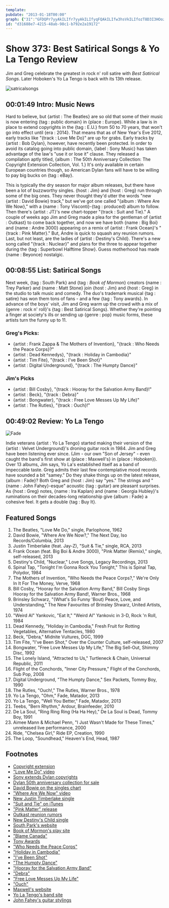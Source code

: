 ```yaml
---
template: 
pubdate: "2013-01-18T00:00"
graph: {"31":"GFDQPr7yyAkILIfr7yyAkILIfyqFQAkILIfw3hsVkILIfozT8D3I3HOozT8D84KAdMXLRlMXLRltLwvngH9ZhtLwvnqRwtirRJdgYNPAmrzfniYNPAmaCksuaCksufKH5pfKH5przfnifKH5pgU7DUeM6oNxWV2leM6oNsmmDcJi8PUeM6oNsmmDcxWV2l","EV":"BFRDOSgSuNBFRDOOiK7b4tZjqSgSuN4tZjqOiK7b4tZjqsXBr4Rd8J5SRrU30y3acBCY3QBEPZ4lqsIE1UAKnB2larQ1ul3wCRA7Uve2zXYBPeh63PepFZonWkfyhYX0IL","29Q":"BEbTOBGsyFBEbTOn34fABEbTOnHkiuBEbTONgrjen34fAv3fDa97qipBGsyF97qipX6cfd97qipBHm1G"}
id: "d31688e7-4215-48ab-98c1-b792e2a19172"
---
```






# Show 373: Best Satirical Songs & Yo La Tengo Review

Jim and Greg celebrate the greatest in rock n' roll satire with *Best Satirical Songs*. Later Hoboken's Yo La Tengo is back with its 13th release.

![satricalsongs](https://static.soundopinions.org/images/2013/satiricalsongs.jpg)



## 00:01:49 Intro: Music News

Hard to believe, but {artist : The Beatles} are so old that some of their music is now entering {tag : public domain} in {place : Europe}. While a law is in place to extend copyrights in the {tag : E.U.} from 50 to 70 years, that won't go into effect until {era : 2014}. That means that as of New Year's Eve 2012, early tracks like "{track : Love Me Do}" are up for grabs. Early tracks by {artist : Bob Dylan}, however, have recently been protected. In order to avoid its catalog going into public domain, {label : Sony Music} has taken advantage of the law's "use it or lose it" clause. They released a compilation aptly titled, {album : The 50th Anniversary Collection: The Copyright Extension Collection, Vol. 1.} It's only available in certain European countries though, so American Dylan fans will have to be willing to pay big bucks on {tag : eBay}.

This is typically the dry season for major album releases, but there have been a lot of buzzworthy singles. {host : Jim} and {host : Greg} run through some of the big ones. They never thought they'd utter the words "new {artist : David Bowie} track," but we've got one called "{album : Where Are We Now}," with a {name : Tony Visconti}-{tag : produced} album to follow. Then there's {artist : JT}'s new chart-topper "{track : Suit and Tie}." A couple of weeks ago Jim and Greg made a plea for the gentleman of {artist : Outkast} to come back together, and now we have both {name : Big Boi} and {name : Andre 3000} appearing on a remix of {artist : Frank Ocean}'s "{track : Pink Matter}." But, Andre is quick to squash any reunion rumors. Last, but not least, are the ladies of {artist : Destiny's Child}. There's a new song called "{track : Nuclear}" and plans for the three to appear together during the {tag : Superbowl Halftime Show}. Guess motherhood has made {name : Beyonce} nostalgic.



## 00:08:55 List: Satirical Songs

Next week, {tag : South Park} and {tag : *Book of Mormon*} creators {name : Trey Parker} and {name : Matt Stone} join {host : Jim} and {host : Greg} in the studio to talk music and comedy. The duo's trademark musical {tag : satire} has won them tons of fans - and a few {tag : Tony awards}. In advance of the boys' visit, Jim and Greg warm up the crowd with a mix of {genre : rock n' roll}'s {tag : Best Satirical Songs}. Whether they're pointing a finger at society's ills or sending up {genre : pop} music forms, these artists turn the funny up to 11.


### Greg's Picks:

- {artist : Frank Zappa & The Mothers of Invention}, "{track : Who Needs the Peace Corps}?"
- {artist : Dead Kennedys}, "{track : Holiday in Cambodia}"
- {artist : Tim Fite}, "{track : I've Been Shot}"
- {artist : Digital Underground}, "{track : The Humpty Dance}"


### Jim's Picks

- {artist : Bill Cosby}, "{track : Hooray for the Salvation Army Band}!"
- {artist : Beck}, "{track : Debra}"
- {artist : Bongwater}, "{track : Free Love Messes Up My Life}"
- {artist : The Rutles}, "{track : Ouch}!"



## 00:49:02 Review: Yo La Tengo

![Fade](https://static.soundopinions.org/assets/373/29Q0.jpg)

Indie veterans {artist : Yo La Tengo} started making their version of the {artist : Velvet Underground}'s droning guitar rock in 1984. Jim and Greg have been listening ever since. (Jim - our own "Son of Jersey" - even caught the band's first show at {place : Maxwell's} in {place : Hoboken}). Over 13 albums, Jim says, Yo La's established itself as a band of impeccable taste. Greg admits their last few contemplative mood records have sounded a bit "samey." Do they shake things up on the latest release, {album : Fade}? Both Greg and {host : Jim} say "yes." The strings and "{name : John Fahey}-esque" acoustic {tag : guitar} are pleasant surprises. As {host : Greg} notes, {name : Ira Kaplan} and {name : Georgia Hubley}'s ruminations on their decades-long relationship give {album : Fade} a cohesive feel. It gets a double {tag : Buy It}.



## Featured Songs

1. The Beatles, "Love Me Do," single, Parlophone, 1962
2. David Bowie, "Where Are We Now?," The Next Day, Iso Records/Columbia, 2013
3. Justin Timberlake (feat. Jay-Z), "Suit & Tie," single, RCA, 2013
4. Frank Ocean (feat. Big Boi & Andre 3000), "Pink Matter (Remix)," single, self-released, 2013
5. Destiny's Child, "Nuclear," Love Songs, Legacy Recordings, 2013
6. Spinal Tap, "Tonight I'm Gonna Rock You Tonight," This is Spinal Tap, Polydor, 1984
7. The Mothers of Invention, "Who Needs the Peace Corps?," We're Only In It For The Money, Verve, 1968
8. Bill Cosby, "Hooray for the Salvation Army Band," Bill Cosby Sings Hooray for the Salvation Army Band!, Warner Bros., 1968
9. Brinsley Schwarz, "(What's So Funny 'Bout) Peace, Love, and Understanding," The New Favourites of Brinsley Shwarz, United Artists, 1974
10. "Weird Al" Yankovic, "Eat It," "Weird Al" Yankovic in 3-D, Rock 'n Roll, 1984
11. Dead Kennedy, "Holiday in Cambodia," Fresh Fruit for Rotting Vegetables, Alternative Tentacles, 1980
12. Beck, "Debra," Midnite Vultures, DGC, 1999
13. Tim Fite, "I've Been Shot," Over the Counter Culture, self-released, 2007
14. Bongwater, "Free Love Messes Up My Life," The Big Sell-Out, Shimmy Disc, 1992
15. The Lonely Island, "Attracted to Us," Turtleneck & Chain, Universal Republic, 2011
16. Flight of the Conchords, "Inner City Pressure," Flight of the Conchords, Sub Pop, 2008
17. Digital Underground, "The Humpty Dance," Sex Packets, Tommy Boy, 1990
18. The Rutles, "Ouch!," The Rutles, Warner Bros., 1978
19. Yo La Tengo, "Ohm," Fade, Matador, 2013
20. Yo La Tengo, "Well You Better," Fade, Matador, 2013
21. Teebs, "Bern Rhythm," Ardour, Brainfeeder, 2010
22. De La Soul, "Ring Ring Ring (Ha Ha Hey)," De La Soul is Dead, Tommy Boy, 1991
23. Aimee Mann & Michael Penn, "I Just Wasn't Made for These Times," unreleased live performance, 2000
24. Ride, "Chelsea Girl," Ride EP, Creation, 1990
25. The Loop, "Soundhead," Heaven's End, Head, 1987



## Footnotes

- [Copyright extension](http://www.wired.co.uk/news/archive/2011-09/08/eu-copyright-extension)
- ["Love Me Do" video](http://www.youtube.com/watch?v=ds3mAmUPxYA)
- [Sony extends Dylan copyrights](http://www.nytimes.com/2013/01/08/arts/music/sony-issues-bob-dylan-recordings-to-keep-european-copyright.html)
- [Dylan 50th anniversary collection for sale](http://www.ebay.com/itm/Bob-Dylan-The-50th-Anniversary-Collection-Copyright-Extension-Neu-New-Sealed-/300839310743)
- [David Bowie on the singles chart](http://www.guardian.co.uk/music/2013/jan/13/david-bowie-comeback-single-charts)
- ["Where Are We Now" video](http://www.vevo.com/watch/david-bowie/where-are-we-now/USRV31300001)
- [New Justin Timberlake single](http://www.billboard.com/news/justin-timberlake-s-suit-tie-aiming-for-1008091712.story#/news/justin-timberlake-s-suit-tie-aiming-for-1008091712.story)
- ["Suit and Tie" on iTunes](https://itunes.apple.com/us/album/suit-tie-feat.-jay-z-single/id592303884)
- ["Pink Matter" release](http://rapfix.mtv.com/2013/01/13/outkast-featured-on-frank-oceans-pink-matter-remix/)
- [Outkast reunion rumors](http://www.spin.com/articles/outkast-andre-3000-big-boi-reunion-rumors)
- [New Destiny's Child single](http://mashable.com/2013/01/11/destinys-chid-new-song-nuclear-listen/)
- [South Park's website](http://www.southparkstudios.com/)
- [Book of Mormon's play site](http://www.bookofmormonbroadway.com/home.php)
- ["Blame Canada"](http://www.youtube.com/watch?v=bOR38552MJA)
- [Tony Awards](http://www.youtube.com/watch?v=OKkLV1zE8M0)
- ["Who Needs the Peace Corps"](http://www.youtube.com/watch?v=GzVlUnKUts4)
- ["Holiday in Cambodia"](http://www.youtube.com/watch?v=R11x32WoxrM)
- ["I've Been Shot"](http://www.youtube.com/watch?v=GoeXVQ7GJd0)
- ["The Humpty Dance"](http://www.youtube.com/watch?v=jvr84nRdz48)
- ["Hooray for the Salvation Army Band"](http://www.youtube.com/watch?v=wsOJ9ClaYWE)
- ["Debra"](http://www.youtube.com/watch?v=H8YaaUYiELw)
- ["Free Love Messes Up My Life"](http://www.youtube.com/watch?v=S_nLcXwgZY8)
- ["Ouch"](http://www.youtube.com/watch?v=qEEfJGp6VLw)
- [Maxwell's website](http://maxwellsnj.com/)
- [Yo La Tengo's band site](http://www.yolatengo.com/)
- [John Fahey's guitar stylings](http://www.youtube.com/watch?v=ReW9uUYm-DA)